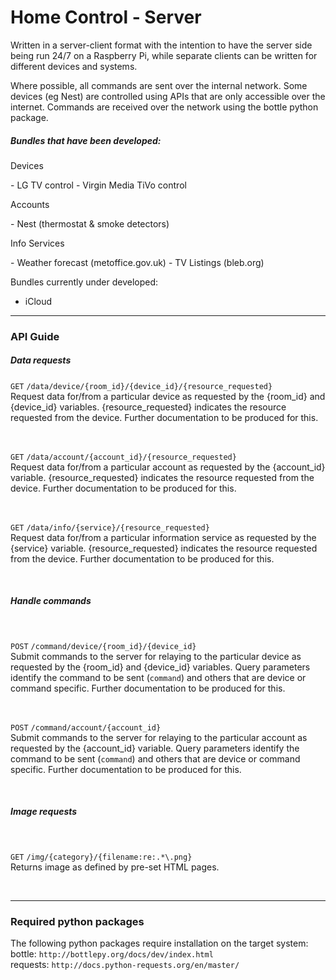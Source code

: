 # Home Control - Server

Written in a server-client format with the intention to have the server side being run 24/7 on a Raspberry Pi, while separate clients can be written for different devices and systems.

Where possible, all commands are sent over the internal network. Some devices (eg Nest) are controlled using APIs that are only accessible over the internet. Commands are received over the network using the bottle python package.

<h5>Bundles that have been developed:</h5>

<p>Devices</p>
- LG TV control
- Virgin Media TiVo control

<p>Accounts</p>
- Nest (thermostat & smoke detectors)

<p>Info Services</p>
- Weather forecast (metoffice.gov.uk)
- TV Listings (bleb.org)

Bundles currently under developed:
- iCloud

<hr>

<h3>API Guide</h3>

<h5>Data requests</h5>
<p>
<code>GET</code> <code>/data/device/{room_id}/{device_id}/{resource_requested}</code>
<br>Request data for/from a particular device as requested by the {room_id} and {device_id} variables. {resource_requested} indicates the resource requested from the device. Further documentation to be produced for this.
</p><br><p>
<code>GET</code> <code>/data/account/{account_id}/{resource_requested}</code>
<br>Request data for/from a particular account as requested by the {account_id} variable. {resource_requested} indicates the resource requested from the device. Further documentation to be produced for this.
</p><br><p>
<code>GET</code> <code>/data/info/{service}/{resource_requested}</code>
<br>Request data for/from a particular information service as requested by the {service} variable. {resource_requested} indicates the resource requested from the device. Further documentation to be produced for this.
</p><br>
<h5>Handle commands</h5>
<br><p>
<code>POST</code> <code>/command/device/{room_id}/{device_id}</code>
<br>Submit commands to the server for relaying to the particular device as requested by the {room_id} and {device_id} variables. Query parameters identify the command to be sent (<code>command</code>) and others that are device or command specific. Further documentation to be produced for this.
</p><br><p>
<code>POST</code> <code>/command/account/{account_id}</code>
<br>Submit commands to the server for relaying to the particular account as requested by the {account_id} variable. Query parameters identify the command to be sent (<code>command</code>) and others that are device or command specific. Further documentation to be produced for this.
</p><br>
<h5>Image requests</h5>
<br><p>
<code>GET</code> <code>/img/{category}/{filename:re:.*\.png}</code>
<br>Returns image as defined by pre-set HTML pages.
</p><br>

<hr>

<h3>Required python packages</h3>
<p>The following python packages require installation on the target system:
<br>
bottle: <code>http://bottlepy.org/docs/dev/index.html</code>
<br>
requests: <code>http://docs.python-requests.org/en/master/</code>
</p>
